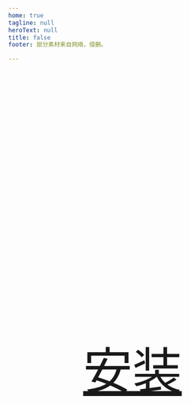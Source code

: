 ```yaml
---
home: true
tagline: null
heroText: null
title: false
footer: 部分素材来自网络，侵删。

---
```


<div class="ys-nywys">
  <div class="g2"></div>
  <a href="/genshin-ui-docs/install"><GButton class="w-300" icon="round">安装</GButton></a>
</div>

<style scoped>

.g2 {
  background: url('/g2.png');
  margin: 250px auto 50px auto;
  width: 506px;
  height: 232px;
}

.ys-nywys {
  position: fixed;
  left: 0;
  width: 100vw;
  height: 50vh;
  font-size: 100px;
  text-align: center; 
}

.w-300 {
  width: 300px;
}
</style>